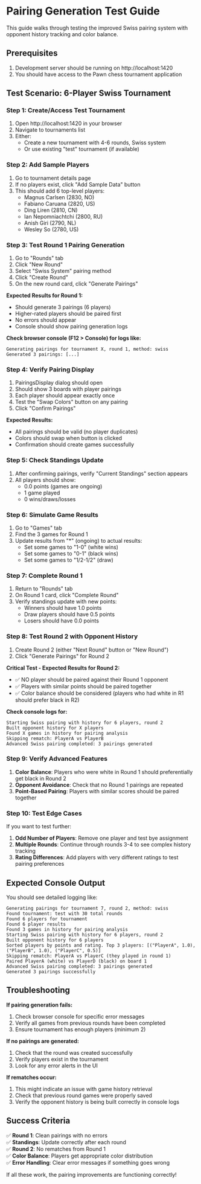 # Pairing Generation Test Guide

This guide walks through testing the improved Swiss pairing system with opponent history tracking and color balance.

## Prerequisites

1. Development server should be running on http://localhost:1420
2. You should have access to the Pawn chess tournament application

## Test Scenario: 6-Player Swiss Tournament

### Step 1: Create/Access Test Tournament

1. Open http://localhost:1420 in your browser
2. Navigate to tournaments list
3. Either:
   - Create a new tournament with 4-6 rounds, Swiss system
   - Or use existing "test" tournament (if available)

### Step 2: Add Sample Players

1. Go to tournament details page
2. If no players exist, click "Add Sample Data" button
3. This should add 6 top-level players:
   - Magnus Carlsen (2830, NO)
   - Fabiano Caruana (2820, US)
   - Ding Liren (2810, CN)
   - Ian Nepomniachtchi (2800, RU)
   - Anish Giri (2790, NL)
   - Wesley So (2780, US)

### Step 3: Test Round 1 Pairing Generation

1. Go to "Rounds" tab
2. Click "New Round"
3. Select "Swiss System" pairing method
4. Click "Create Round"
5. On the new round card, click "Generate Pairings"

**Expected Results for Round 1:**
- Should generate 3 pairings (6 players)
- Higher-rated players should be paired first
- No errors should appear
- Console should show pairing generation logs

**Check browser console (F12 > Console) for logs like:**
```
Generating pairings for tournament X, round 1, method: swiss
Generated 3 pairings: [...]
```

### Step 4: Verify Pairing Display

1. PairingsDisplay dialog should open
2. Should show 3 boards with player pairings
3. Each player should appear exactly once
4. Test the "Swap Colors" button on any pairing
5. Click "Confirm Pairings"

**Expected Results:**
- All pairings should be valid (no player duplicates)
- Colors should swap when button is clicked
- Confirmation should create games successfully

### Step 5: Check Standings Update

1. After confirming pairings, verify "Current Standings" section appears
2. All players should show:
   - 0.0 points (games are ongoing)
   - 1 game played
   - 0 wins/draws/losses

### Step 6: Simulate Game Results

1. Go to "Games" tab
2. Find the 3 games for Round 1
3. Update results from "*" (ongoing) to actual results:
   - Set some games to "1-0" (white wins)
   - Set some games to "0-1" (black wins)  
   - Set some games to "1/2-1/2" (draw)

### Step 7: Complete Round 1

1. Return to "Rounds" tab
2. On Round 1 card, click "Complete Round"
3. Verify standings update with new points:
   - Winners should have 1.0 points
   - Draw players should have 0.5 points
   - Losers should have 0.0 points

### Step 8: Test Round 2 with Opponent History

1. Create Round 2 (either "Next Round" button or "New Round")
2. Click "Generate Pairings" for Round 2

**Critical Test - Expected Results for Round 2:**
- ✅ NO player should be paired against their Round 1 opponent
- ✅ Players with similar points should be paired together
- ✅ Color balance should be considered (players who had white in R1 should prefer black in R2)

**Check console logs for:**
```
Starting Swiss pairing with history for 6 players, round 2
Built opponent history for X players
Found X games in history for pairing analysis
Skipping rematch: PlayerA vs PlayerB
Advanced Swiss pairing completed: 3 pairings generated
```

### Step 9: Verify Advanced Features

1. **Color Balance**: Players who were white in Round 1 should preferentially get black in Round 2
2. **Opponent Avoidance**: Check that no Round 1 pairings are repeated
3. **Point-Based Pairing**: Players with similar scores should be paired together

### Step 10: Test Edge Cases

If you want to test further:

1. **Odd Number of Players**: Remove one player and test bye assignment
2. **Multiple Rounds**: Continue through rounds 3-4 to see complex history tracking
3. **Rating Differences**: Add players with very different ratings to test pairing preferences

## Expected Console Output

You should see detailed logging like:

```
Generating pairings for tournament 7, round 2, method: swiss
Found tournament: test with 30 total rounds
Found 6 players for tournament
Found 6 player results
Found 3 games in history for pairing analysis
Starting Swiss pairing with history for 6 players, round 2
Built opponent history for 6 players
Sorted players by points and rating. Top 3 players: [("PlayerA", 1.0), ("PlayerB", 1.0), ("PlayerC", 0.5)]
Skipping rematch: PlayerA vs PlayerC (they played in round 1)
Paired PlayerA (white) vs PlayerD (black) on board 1
Advanced Swiss pairing completed: 3 pairings generated
Generated 3 pairings successfully
```

## Troubleshooting

**If pairing generation fails:**
1. Check browser console for specific error messages
2. Verify all games from previous rounds have been completed
3. Ensure tournament has enough players (minimum 2)

**If no pairings are generated:**
1. Check that the round was created successfully
2. Verify players exist in the tournament
3. Look for any error alerts in the UI

**If rematches occur:**
1. This might indicate an issue with game history retrieval
2. Check that previous round games were properly saved
3. Verify the opponent history is being built correctly in console logs

## Success Criteria

✅ **Round 1**: Clean pairings with no errors  
✅ **Standings**: Update correctly after each round  
✅ **Round 2**: No rematches from Round 1  
✅ **Color Balance**: Players get appropriate color distribution  
✅ **Error Handling**: Clear error messages if something goes wrong  

If all these work, the pairing improvements are functioning correctly!